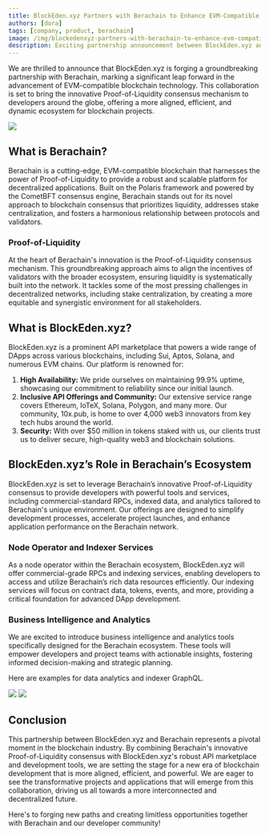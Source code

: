 ```yaml
---
title: BlockEden.xyz Partners with Berachain to Enhance EVM-Compatible Blockchain Development
authors: [dora]
tags: [company, product, berachain]
image: /img/blockedenxyz-partners-with-berachain-to-enhance-evm-compatible-blockchain-development.webp
description: Exciting partnership announcement between BlockEden.xyz and Berachain, aiming to revolutionize EVM-compatible blockchain development with Proof-of-Liquidity consensus.
---
```


We are thrilled to announce that BlockEden.xyz is forging a groundbreaking partnership with Berachain, marking a significant leap forward in the advancement of EVM-compatible blockchain technology. This collaboration is set to bring the innovative Proof-of-Liquidity consensus mechanism to developers around the globe, offering a more aligned, efficient, and dynamic ecosystem for blockchain projects.

![](/img/blockedenxyz-partners-with-berachain-to-enhance-evm-compatible-blockchain-development.webp)

## **What is Berachain?**

Berachain is a cutting-edge, EVM-compatible blockchain that harnesses the power of Proof-of-Liquidity to provide a robust and scalable platform for decentralized applications. Built on the Polaris framework and powered by the CometBFT consensus engine, Berachain stands out for its novel approach to blockchain consensus that prioritizes liquidity, addresses stake centralization, and fosters a harmonious relationship between protocols and validators.

### Proof-of-Liquidity

At the heart of Berachain's innovation is the Proof-of-Liquidity consensus mechanism. This groundbreaking approach aims to align the incentives of validators with the broader ecosystem, ensuring liquidity is systematically built into the network. It tackles some of the most pressing challenges in decentralized networks, including stake centralization, by creating a more equitable and synergistic environment for all stakeholders.

## **What is BlockEden.xyz?**

BlockEden.xyz is a prominent API marketplace that powers a wide range of DApps across various blockchains, including Sui, Aptos, Solana, and numerous EVM chains. Our platform is renowned for:

1. **High Availability:** We pride ourselves on maintaining 99.9% uptime, showcasing our commitment to reliability since our initial launch.
2. **Inclusive API Offerings and Community:** Our extensive service range covers Ethereum, IoTeX, Solana, Polygon, and many more. Our community, 10x.pub, is home to over 4,000 web3 innovators from key tech hubs around the world.
3. **Security:** With over $50 million in tokens staked with us, our clients trust us to deliver secure, high-quality web3 and blockchain solutions.

## **BlockEden.xyz’s Role in Berachain’s Ecosystem**

BlockEden.xyz is set to leverage Berachain’s innovative Proof-of-Liquidity consensus to provide developers with powerful tools and services, including commercial-standard RPCs, indexed data, and analytics tailored to Berachain's unique environment. Our offerings are designed to simplify development processes, accelerate project launches, and enhance application performance on the Berachain network.

### Node Operator and Indexer Services

As a node operator within the Berachain ecosystem, BlockEden.xyz will offer commercial-grade RPCs and indexing services, enabling developers to access and utilize Berachain’s rich data resources efficiently. Our indexing services will focus on contract data, tokens, events, and more, providing a critical foundation for advanced DApp development.

### Business Intelligence and Analytics

We are excited to introduce business intelligence and analytics tools specifically designed for the Berachain ecosystem. These tools will empower developers and project teams with actionable insights, fostering informed decision-making and strategic planning.


Here are examples for data analytics and indexer GraphQL.



<img className="border mb-2" src="https://tp-misc.b-cdn.net/blockeden/soroban-data-analytics.png"/>


<img className="border mb-2" src="https://tp-misc.b-cdn.net/blockeden/soroban-graphql-demo.png"/>


## **Conclusion**

This partnership between BlockEden.xyz and Berachain represents a pivotal moment in the blockchain industry. By combining Berachain's innovative Proof-of-Liquidity consensus with BlockEden.xyz's robust API marketplace and development tools, we are setting the stage for a new era of blockchain development that is more aligned, efficient, and powerful. We are eager to see the transformative projects and applications that will emerge from this collaboration, driving us all towards a more interconnected and decentralized future.

Here's to forging new paths and creating limitless opportunities together with Berachain and our developer community!
